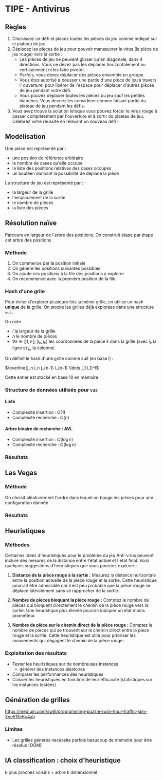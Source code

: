# TIPE - Antivirus

## Règles

1. Choisissez un défi et placez toutes les pièces du jeu comme indiqué sur le plateau de jeu.
2. Déplacez les pièces de jeu pour pouvoir manœuvrer le virus (la pièce de jeu rouge) vers la sortie : 
    - Les pièces de jeu ne peuvent glisser qu'en diagonale, dans 4 directions. Vous ne devez pas les déplacer horizontalement ou verticalement ni les faire pivoter.
    - Parfois, vous devez déplacer des pièces ensemble en groupe.
    - Vous êtes autorisé à pousser une partie d'une pièce de jeu à travers l' ouverture, pour libérer de l'espace pour déplacer d'autres pièces de jeu pendant votre défi.
    - Vous pouvez déplacer toutes les pièces du jeu sauf les petites blanches. Vous devriez les considérer comme faisant partie du plateau de jeu pendant les défis.
3. Vous avez trouvé la solution lorsque vous pouvez forcer le virus rouge à passer complètement par l'ouverture et à sortir du plateau de jeu. Célébrez votre réussite en relevant un nouveau défi !

## Modélisation

Une pièce est représenté par :
- une position de référence arbitraire
- le nombre de cases qu'elle occupe
- la liste des positions relatives des cases occupés
- un bouléen donnant la possibilité de déplacé la pièce

La structure de jeu est représenté par :
- la largeur de la grille
- l'emplacement de la sortie
- le nombre de pièces
- la liste des pièces

## Résolution naïve

Parcours en largeur de l'arbre des positions. On construit étape par étape cet arbre des positions

### Méthode

1. On commence par la position initiale
2. On génère les positions suivantes possibles
3. On ajoute ces positions à la file des positions à explorer
4. On recommence avec la première position de la file

### Hash d'une grile

Pour éviter d'explorer plusieurs fois la même grille, on utilise un hash **unique** de la grille. On stocke les grilles déjà explorées dans une structure `vus`.

On note 
- $l$ la largeur de la grille
- $n$ le nombre de pièces
- $\forall k \in \llbracket 1, n \rrbracket,(i_k, j_k)$ les coordonnées de la pièce $k$ dans la grille  (avec $i_k$ la ligne et $j_k$ la colonne)

On définit le hash d'une grille comme suit (en base $l$) :

$\overline{j_n i_n j_{n-1} i_{n-1} \ldots j_1 i_1}^l$

Cette entier est stocké en base 10 en mémoire

### Structure de données utilisée pour `vus`

#### Liste

- Complexité insertion : $O(1)$
- Complexité recherche : $O(n)$

#### Arbre binaire de recherche : AVL

- Complexité insertion : $O(\log n)$
- Complexité recherche : $O(\log n)$

### Résultats

## Las Vegas

### Méthode

On choisit aléatoirement l'ordre dans lequel on bouge les pièces pour une configuration donnée

### Résultats

## Heuristiques

### Méthodes

Certaines idées d'heuristiques pour le problème du jeu Anti-virus peuvent inclure des mesures de la distance entre l'état actuel et l'état final. Voici quelques suggestions d'heuristiques que vous pourriez explorer :

1. **Distance de la pièce rouge à la sortie :** Mesurez la distance horizontale entre la position actuelle de la pièce rouge et la sortie. Cette heuristique pourrait être admissible car il est peu probable que la pièce rouge se déplace latéralement sans se rapprocher de la sortie.

2. **Nombre de pièces bloquant la pièce rouge :** Comptez le nombre de pièces qui bloquent directement le chemin de la pièce rouge vers la sortie. Une heuristique plus élevée pourrait indiquer un état moins prometteur.

3. **Nombre de pièce sur le chemin direct de la pièce rouge :** Comptez le nombre de pièces qui se trouvent sur le chemin direct entre la pièce rouge et la sortie. Cette heuristique est utile pour prioriser les mouvements qui dégagent le chemin de la pièce rouge.

### Exploitation des résultats

- Tester les heuristiques sur de nombreuses instances
    - générer des instances aléatoires
- Comparer les performances des heuristiques
- Classer les heuristiques en fonction de leur efficacité (statistiques sur les instances testées)

## Génération de grilles

https://medium.com/swlh/programming-puzzle-rush-hour-traffic-jam-3ee513e6c4ab

### Limites

- Les grilles générés necessite parfois beaucoup de mémoire pour être résolus (OOM)

## IA classification : choix d'heuristique

k plus proches voisins + arbre k dimensionnel